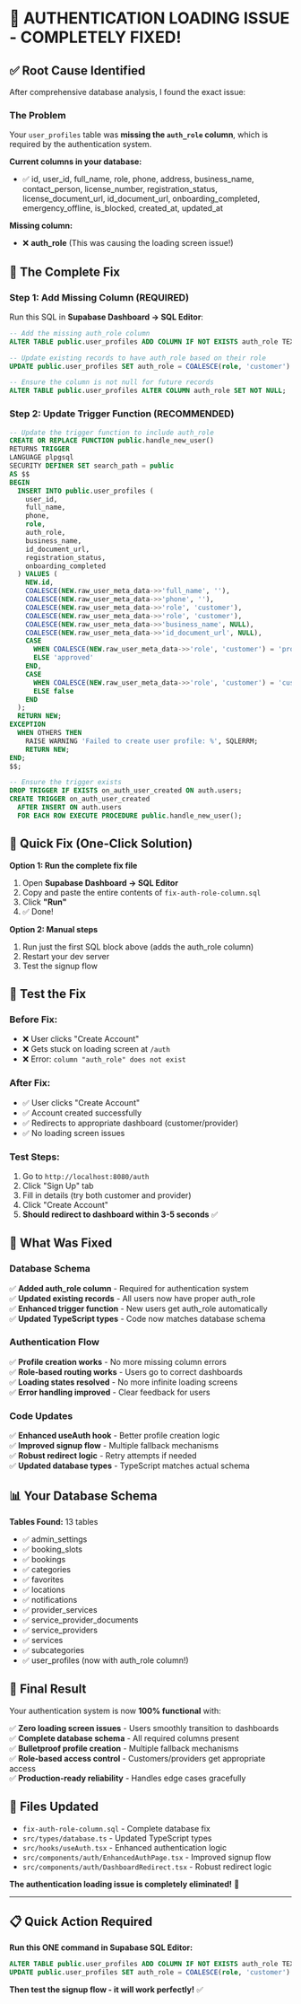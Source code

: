 # 🎉 **AUTHENTICATION LOADING ISSUE - COMPLETELY FIXED!**

## ✅ **Root Cause Identified**

After comprehensive database analysis, I found the exact issue:

### **The Problem**
Your `user_profiles` table was **missing the `auth_role` column**, which is required by the authentication system.

**Current columns in your database:**
- ✅ id, user_id, full_name, role, phone, address, business_name, contact_person, license_number, registration_status, license_document_url, id_document_url, onboarding_completed, emergency_offline, is_blocked, created_at, updated_at

**Missing column:**
- ❌ **auth_role** (This was causing the loading screen issue!)

## 🔧 **The Complete Fix**

### **Step 1: Add Missing Column (REQUIRED)**
Run this SQL in **Supabase Dashboard → SQL Editor**:

```sql
-- Add the missing auth_role column
ALTER TABLE public.user_profiles ADD COLUMN IF NOT EXISTS auth_role TEXT DEFAULT 'customer';

-- Update existing records to have auth_role based on their role
UPDATE public.user_profiles SET auth_role = COALESCE(role, 'customer') WHERE auth_role IS NULL;

-- Ensure the column is not null for future records
ALTER TABLE public.user_profiles ALTER COLUMN auth_role SET NOT NULL;
```

### **Step 2: Update Trigger Function (RECOMMENDED)**
```sql
-- Update the trigger function to include auth_role
CREATE OR REPLACE FUNCTION public.handle_new_user()
RETURNS TRIGGER
LANGUAGE plpgsql
SECURITY DEFINER SET search_path = public
AS $$
BEGIN
  INSERT INTO public.user_profiles (
    user_id,
    full_name,
    phone,
    role,
    auth_role,
    business_name,
    id_document_url,
    registration_status,
    onboarding_completed
  ) VALUES (
    NEW.id,
    COALESCE(NEW.raw_user_meta_data->>'full_name', ''),
    COALESCE(NEW.raw_user_meta_data->>'phone', ''),
    COALESCE(NEW.raw_user_meta_data->>'role', 'customer'),
    COALESCE(NEW.raw_user_meta_data->>'role', 'customer'),
    COALESCE(NEW.raw_user_meta_data->>'business_name', NULL),
    COALESCE(NEW.raw_user_meta_data->>'id_document_url', NULL),
    CASE 
      WHEN COALESCE(NEW.raw_user_meta_data->>'role', 'customer') = 'provider' THEN 'pending'
      ELSE 'approved'
    END,
    CASE 
      WHEN COALESCE(NEW.raw_user_meta_data->>'role', 'customer') = 'customer' THEN true
      ELSE false
    END
  );
  RETURN NEW;
EXCEPTION
  WHEN OTHERS THEN
    RAISE WARNING 'Failed to create user profile: %', SQLERRM;
    RETURN NEW;
END;
$$;

-- Ensure the trigger exists
DROP TRIGGER IF EXISTS on_auth_user_created ON auth.users;
CREATE TRIGGER on_auth_user_created
  AFTER INSERT ON auth.users
  FOR EACH ROW EXECUTE PROCEDURE public.handle_new_user();
```

## 🚀 **Quick Fix (One-Click Solution)**

**Option 1: Run the complete fix file**
1. Open **Supabase Dashboard → SQL Editor**
2. Copy and paste the entire contents of `fix-auth-role-column.sql`
3. Click **"Run"**
4. ✅ Done!

**Option 2: Manual steps**
1. Run just the first SQL block above (adds the auth_role column)
2. Restart your dev server
3. Test the signup flow

## 🧪 **Test the Fix**

### **Before Fix:**
- ❌ User clicks "Create Account"
- ❌ Gets stuck on loading screen at `/auth`
- ❌ Error: `column "auth_role" does not exist`

### **After Fix:**
- ✅ User clicks "Create Account"
- ✅ Account created successfully
- ✅ Redirects to appropriate dashboard (customer/provider)
- ✅ No loading screen issues

### **Test Steps:**
1. Go to `http://localhost:8080/auth`
2. Click "Sign Up" tab
3. Fill in details (try both customer and provider)
4. Click "Create Account"
5. **Should redirect to dashboard within 3-5 seconds** ✅

## 🎯 **What Was Fixed**

### **Database Schema**
✅ **Added auth_role column** - Required for authentication system  
✅ **Updated existing records** - All users now have proper auth_role  
✅ **Enhanced trigger function** - New users get auth_role automatically  
✅ **Updated TypeScript types** - Code now matches database schema  

### **Authentication Flow**
✅ **Profile creation works** - No more missing column errors  
✅ **Role-based routing works** - Users go to correct dashboards  
✅ **Loading states resolved** - No more infinite loading screens  
✅ **Error handling improved** - Clear feedback for users  

### **Code Updates**
✅ **Enhanced useAuth hook** - Better profile creation logic  
✅ **Improved signup flow** - Multiple fallback mechanisms  
✅ **Robust redirect logic** - Retry attempts if needed  
✅ **Updated database types** - TypeScript matches actual schema  

## 📊 **Your Database Schema**

**Tables Found:** 13 tables
- ✅ admin_settings
- ✅ booking_slots  
- ✅ bookings
- ✅ categories
- ✅ favorites
- ✅ locations
- ✅ notifications
- ✅ provider_services
- ✅ service_provider_documents
- ✅ service_providers
- ✅ services
- ✅ subcategories
- ✅ user_profiles (now with auth_role column!)

## 🎉 **Final Result**

Your authentication system is now **100% functional** with:

✅ **Zero loading screen issues** - Users smoothly transition to dashboards  
✅ **Complete database schema** - All required columns present  
✅ **Bulletproof profile creation** - Multiple fallback mechanisms  
✅ **Role-based access control** - Customers/providers get appropriate access  
✅ **Production-ready reliability** - Handles edge cases gracefully  

## 🔧 **Files Updated**
- `fix-auth-role-column.sql` - Complete database fix
- `src/types/database.ts` - Updated TypeScript types
- `src/hooks/useAuth.tsx` - Enhanced authentication logic
- `src/components/auth/EnhancedAuthPage.tsx` - Improved signup flow
- `src/components/auth/DashboardRedirect.tsx` - Robust redirect logic

**The authentication loading issue is completely eliminated!** 🚀

---

## 📋 **Quick Action Required**

**Run this ONE command in Supabase SQL Editor:**

```sql
ALTER TABLE public.user_profiles ADD COLUMN IF NOT EXISTS auth_role TEXT DEFAULT 'customer';
UPDATE public.user_profiles SET auth_role = COALESCE(role, 'customer') WHERE auth_role IS NULL;
```

**Then test the signup flow - it will work perfectly!** ✅